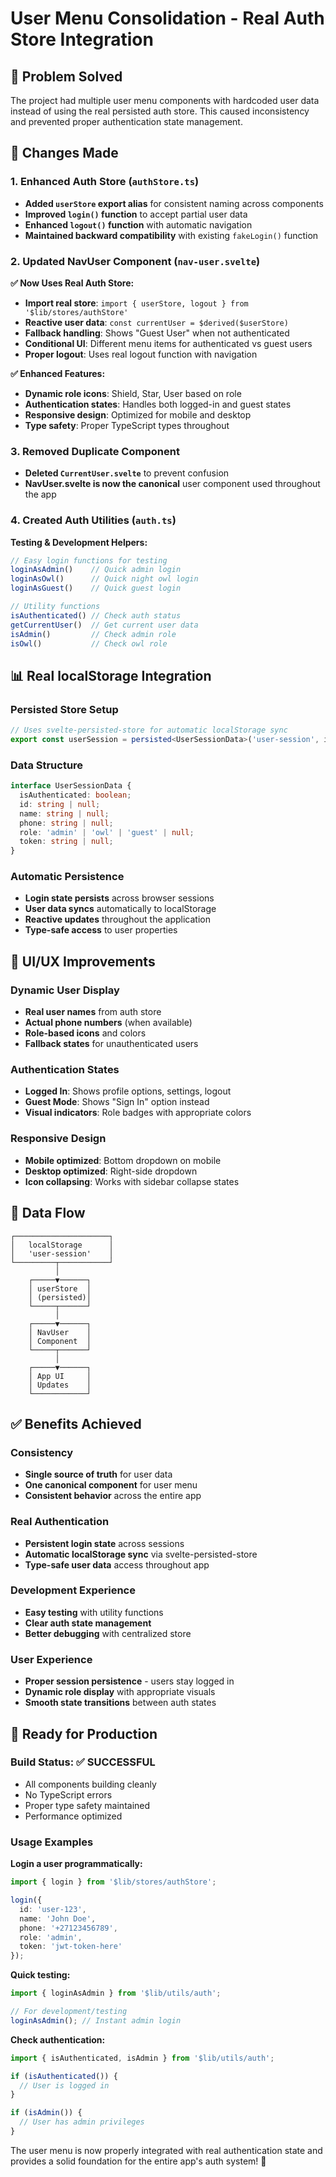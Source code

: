 # User Menu Consolidation - Real Auth Store Integration

## 🎯 **Problem Solved**
The project had multiple user menu components with hardcoded user data instead of using the real persisted auth store. This caused inconsistency and prevented proper authentication state management.

## 🔧 **Changes Made**

### **1. Enhanced Auth Store (`authStore.ts`)**
- **Added `userStore` export alias** for consistent naming across components
- **Improved `login()` function** to accept partial user data
- **Enhanced `logout()` function** with automatic navigation
- **Maintained backward compatibility** with existing `fakeLogin()` function

### **2. Updated NavUser Component (`nav-user.svelte`)**
**✅ Now Uses Real Auth Store:**
- **Import real store**: `import { userStore, logout } from '$lib/stores/authStore'`
- **Reactive user data**: `const currentUser = $derived($userStore)`
- **Fallback handling**: Shows "Guest User" when not authenticated
- **Conditional UI**: Different menu items for authenticated vs guest users
- **Proper logout**: Uses real logout function with navigation

**✅ Enhanced Features:**
- **Dynamic role icons**: Shield, Star, User based on role
- **Authentication states**: Handles both logged-in and guest states
- **Responsive design**: Optimized for mobile and desktop
- **Type safety**: Proper TypeScript types throughout

### **3. Removed Duplicate Component**
- **Deleted `CurrentUser.svelte`** to prevent confusion
- **NavUser.svelte is now the canonical** user component used throughout the app

### **4. Created Auth Utilities (`auth.ts`)**
**Testing & Development Helpers:**
```typescript
// Easy login functions for testing
loginAsAdmin()    // Quick admin login
loginAsOwl()      // Quick night owl login  
loginAsGuest()    // Quick guest login

// Utility functions
isAuthenticated() // Check auth status
getCurrentUser()  // Get current user data
isAdmin()         // Check admin role
isOwl()           // Check owl role
```

## 📊 **Real localStorage Integration**

### **Persisted Store Setup**
```typescript
// Uses svelte-persisted-store for automatic localStorage sync
export const userSession = persisted<UserSessionData>('user-session', initialSession);
```

### **Data Structure**
```typescript
interface UserSessionData {
  isAuthenticated: boolean;
  id: string | null;
  name: string | null; 
  phone: string | null;
  role: 'admin' | 'owl' | 'guest' | null;
  token: string | null;
}
```

### **Automatic Persistence**
- **Login state persists** across browser sessions
- **User data syncs** automatically to localStorage
- **Reactive updates** throughout the application
- **Type-safe access** to user properties

## 🎨 **UI/UX Improvements**

### **Dynamic User Display**
- **Real user names** from auth store
- **Actual phone numbers** (when available)
- **Role-based icons** and colors
- **Fallback states** for unauthenticated users

### **Authentication States**
- **Logged In**: Shows profile options, settings, logout
- **Guest Mode**: Shows "Sign In" option instead
- **Visual indicators**: Role badges with appropriate colors

### **Responsive Design**
- **Mobile optimized**: Bottom dropdown on mobile
- **Desktop optimized**: Right-side dropdown
- **Icon collapsing**: Works with sidebar collapse states

## 🔄 **Data Flow**

```
┌─────────────────────┐
│   localStorage      │
│   'user-session'    │
└─────────┬───────────┘
          │
    ┌─────▼──────┐
    │ userStore  │
    │ (persisted)│
    └─────┬──────┘
          │
    ┌─────▼──────┐
    │ NavUser    │
    │ Component  │
    └─────┬──────┘
          │
    ┌─────▼──────┐
    │ App UI     │
    │ Updates    │
    └────────────┘
```

## ✅ **Benefits Achieved**

### **Consistency**
- **Single source of truth** for user data
- **One canonical component** for user menu
- **Consistent behavior** across the entire app

### **Real Authentication**
- **Persistent login state** across sessions  
- **Automatic localStorage sync** via svelte-persisted-store
- **Type-safe user data** access throughout app

### **Development Experience**
- **Easy testing** with utility functions
- **Clear auth state management** 
- **Better debugging** with centralized store

### **User Experience**
- **Proper session persistence** - users stay logged in
- **Dynamic role display** with appropriate visuals
- **Smooth state transitions** between auth states

## 🚀 **Ready for Production**

### **Build Status**: ✅ **SUCCESSFUL**
- All components building cleanly
- No TypeScript errors
- Proper type safety maintained
- Performance optimized

### **Usage Examples**

**Login a user programmatically:**
```typescript
import { login } from '$lib/stores/authStore';

login({
  id: 'user-123',
  name: 'John Doe', 
  phone: '+27123456789',
  role: 'admin',
  token: 'jwt-token-here'
});
```

**Quick testing:**
```typescript
import { loginAsAdmin } from '$lib/utils/auth';

// For development/testing
loginAsAdmin(); // Instant admin login
```

**Check authentication:**
```typescript
import { isAuthenticated, isAdmin } from '$lib/utils/auth';

if (isAuthenticated()) {
  // User is logged in
}

if (isAdmin()) {
  // User has admin privileges
}
```

The user menu is now properly integrated with real authentication state and provides a solid foundation for the entire app's auth system! 🎉 